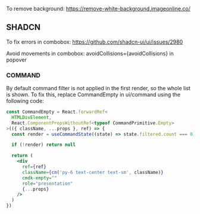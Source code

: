 To remove background:
https://remove-white-background.imageonline.co/

## SHADCN
To fix errors in combobox:
https://github.com/shadcn-ui/ui/issues/2980

Avoid movements in combobox:
avoidCollisions={avoidCollisions} in popover

### COMMAND
By default command filter is not applied in the first render, so the whole list is shown. To fix this, replace CommandEmpty in ui/command using the following code:
```jsx
const CommandEmpty = React.forwardRef<
  HTMLDivElement,
  React.ComponentPropsWithoutRef<typeof CommandPrimitive.Empty>
>(({ className, ...props }, ref) => {
  const render = useCommandState((state) => state.filtered.count === 0)

  if (!render) return null

  return (
    <div
      ref={ref}
      className={cn('py-6 text-center text-sm', className)}
      cmdk-empty=""
      role="presentation"
      {...props}
    />
  )
})

```